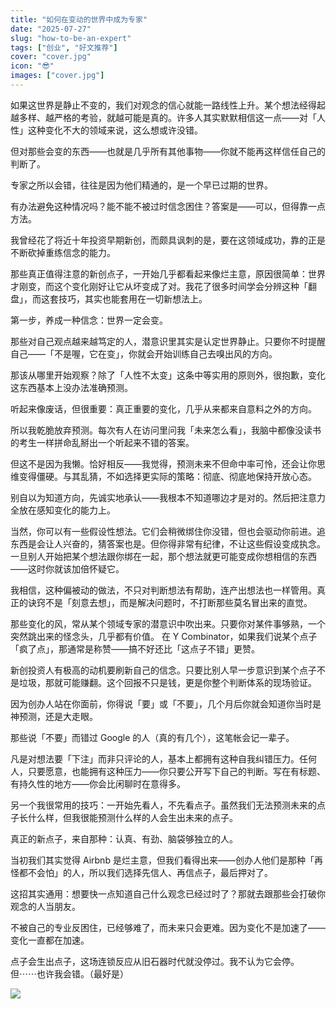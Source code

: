 ```yaml
---
title: "如何在变动的世界中成为专家"
date: "2025-07-27"
slug: "how-to-be-an-expert"
tags: ["创业", "好文推荐"]
cover: "cover.jpg"
icon: "😎"
images: ["cover.jpg"]
---
```

如果这世界是静止不变的，我们对观念的信心就能一路线性上升。某个想法经得起越多样、越严格的考验，就越可能是真的。许多人其实默默相信这一点——对「人性」这种变化不大的领域来说，这么想或许没错。



但对那些会变的东西——也就是几乎所有其他事物——你就不能再这样信任自己的判断了。



专家之所以会错，往往是因为他们精通的，是一个早已过期的世界。



有办法避免这种情况吗？能不能不被过时信念困住？答案是——可以，但得靠一点方法。



我曾经花了将近十年投资早期新创，而颇具讽刺的是，要在这领域成功，靠的正是不断砍掉重练信念的能力。



那些真正值得注意的新创点子，一开始几乎都看起来像烂主意，原因很简单：世界才刚变，而这个变化刚好让它从坏变成了对。我花了很多时间学会分辨这种「翻盘」，而这套技巧，其实也能套用在一切新想法上。



第一步，养成一种信念：世界一定会变。



那些对自己观点越来越笃定的人，潜意识里其实是认定世界静止。只要你不时提醒自己——「不是喔，它在变」，你就会开始训练自己去嗅出风的方向。



那该从哪里开始观察？除了「人性不太变」这条中等实用的原则外，很抱歉，变化这东西基本上没办法准确预测。



听起来像废话，但很重要：真正重要的变化，几乎从来都来自意料之外的方向。



所以我乾脆放弃预测。每次有人在访问里问我「未来怎么看」，我脑中都像没读书的考生一样拼命乱掰出一个听起来不错的答案。



但这不是因为我懒。恰好相反——我觉得，预测未来不但命中率可怜，还会让你思维变得僵硬。与其乱猜，不如选择更实际的策略：彻底、彻底地保持开放心态。



别自以为知道方向，先诚实地承认——我根本不知道哪边才是对的。然后把注意力全放在感知变化的能力上。



当然，你可以有一些假设性想法。它们会稍微绑住你没错，但也会驱动你前进。追东西是会让人兴奋的，猜答案也是。但你得非常有纪律，不让这些假设变成执念。
一旦别人开始把某个想法跟你绑在一起，那个想法就更可能变成你想相信的东西——这时你就该加倍怀疑它。



我相信，这种偏被动的做法，不只对判断想法有帮助，连产出想法也一样管用。真正的诀窍不是「刻意去想」，而是解决问题时，不打断那些莫名冒出来的直觉。



那些变化的风，常从某个领域专家的潜意识中吹出来。只要你对某件事够熟，一个突然跳出来的怪念头，几乎都有价值。
在 Y Combinator，如果我们说某个点子「疯了点」，那通常是称赞——搞不好还比「这点子不错」更赞。



新创投资人有极高的动机要刷新自己的信念。只要比别人早一步意识到某个点子不是垃圾，那就可能赚翻。这个回报不只是钱，更是你整个判断体系的现场验证。



因为创办人站在你面前，你得说「要」或「不要」，几个月后你就会知道你当时是神预测，还是大走眼。



那些说「不要」而错过 Google 的人（真的有几个），这笔帐会记一辈子。



凡是对想法要「下注」而非只评论的人，基本上都拥有这种自我纠错压力。任何人，只要愿意，也能拥有这种压力——你只要公开写下自己的判断。写在有标题、有持久性的地方——你会比闲聊时在意得多。



另一个我很常用的技巧：一开始先看人，不先看点子。虽然我们无法预测未来的点子长什么样，但我很能预测什么样的人会生出未来的点子。



真正的新点子，来自那种：认真、有劲、脑袋够独立的人。



当初我们其实觉得 Airbnb 是烂主意，但我们看得出来——创办人他们是那种「再怪都不会怕」的人，所以我们选择先信人、再信点子，最后押对了。



这招其实通用：想要快一点知道自己什么观念已经过时了？那就去跟那些会打破你观念的人当朋友。



不被自己的专业反困住，已经够难了，而未来只会更难。因为变化不是加速了——变化一直都在加速。



点子会生出点子，这场连锁反应从旧石器时代就没停过。我不认为它会停。
但⋯⋯也许我会错。（最好是）




![](https://prod-files-secure.s3.us-west-2.amazonaws.com/112d0858-5090-4d34-a606-b75eb8d65fd2/46476355-9cf3-4e99-9b7a-3531bc426380/1000202064.png?X-Amz-Algorithm=AWS4-HMAC-SHA256&X-Amz-Content-Sha256=UNSIGNED-PAYLOAD&X-Amz-Credential=ASIAZI2LB466QQWBJO2R%2F20250729%2Fus-west-2%2Fs3%2Faws4_request&X-Amz-Date=20250729T114618Z&X-Amz-Expires=3600&X-Amz-Security-Token=IQoJb3JpZ2luX2VjEHsaCXVzLXdlc3QtMiJIMEYCIQCwCuQdnSPFbc5jhVU6DNuN1Rj3Rk1liikbFtLYoBFEsAIhAJV%2FbV%2BDdukinUlAPRYvNzmoTI%2BXQoJvnstSDwFSzEcGKogECKP%2F%2F%2F%2F%2F%2F%2F%2F%2F%2FwEQABoMNjM3NDIzMTgzODA1Igx%2FyTyyfikz5mQ%2F5p8q3AP82QpU7tjquDEDS9Z7zLmmpDP%2BCALWcsmdTeQOPN%2B%2F6AcIhQ%2FBDD3gKaOGXGoPPbIkrOYMLaDnMGCjgIBMYGqowNxRHTvxYENC1tOZ8h8n5ofRfhYlUYx8y8Z%2BgAkovh9zgtuKpeH7g1kwMcO%2B%2BEyLM3g1s%2BYxngFFBnbR4CRWEURZfrZTFI3NVS4%2FpkH6YHxdx0x6qxX354ECZXt8JoEQmVdGG5J3ds6TcsKlI7ju1saWLsVFYZjIAMs0UAHcv9j4xqC%2B1CQghx6JFhfTjiOtZcdEoM3vUZKOX1ExtsJZA89aP6Pj%2FRjS2MdLA7XCNHK%2BEsvPdJx8ty%2B38iST6AESXExE9i%2BkgUSiXSTItg9pJBRzwZ9iCQRQtEjfS2TBehIZ1jQZPH0XUVCKosp1efdjckMIT3ZKe6f%2Bwj39Yue38r2SsXM3OrOffmKLrVPE7cp98G9BPhJrZ0wdldqpoqcXHR938Z9vR0ymz6vYoyQ48kSO2DmVkAb1JAhtUFAtR3omxGtfpdI5WuXAtygGwNXf4sDX5yFeloEOXvxmt5cGmYd8gKUg2kZRj57%2B3usRlxq0h7P%2BeFP%2Btm4v44nxaN0UtDz9yTLBE9TlYkOHjpXmBOndc0W0sWi%2BQ50A%2BTCqwqLEBjqkAfaLx58pCioKuBE24smkhR7pxa9PPccugE4bq7W%2FtGQU7kY1edO2LWiCLda2fSN1KF6zPuM2MEUQfcGU%2BpaQtM5Mu6rq4fqq7TIeMGnz%2BY2Q3cDgfgDpbKlo%2FUaZaDNlhGb9ylJ2OD91XLR1pS9ClAagX7gNq1nYT4jVaZnsDBQP%2F9Yv12KfDGoe%2Fke7lVHb9i9uwq6AHooClZul2vx1tzowprMs&X-Amz-Signature=9e84c6ddaa323a8b9d6d9aaa39c178f976cbeafa36bdb426abc892a4b432bd5f&X-Amz-SignedHeaders=host&x-amz-checksum-mode=ENABLED&x-id=GetObject)

